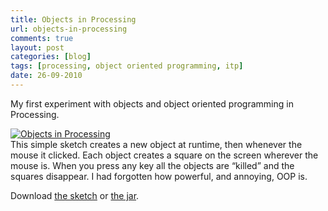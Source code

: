 ```yaml
---
title: Objects in Processing
url: objects-in-processing
comments: true
layout: post
categories: [blog]
tags: [processing, object oriented programming, itp]
date: 26-09-2010
---
```

<p class="intro">My first experiment with objects and object oriented programming in Processing. 
</p>
<a href="http://www.flickr.com/photos/paulmmay/5027388896/" title="Objects in Processing by paulmmay, on Flickr"><img src="http://farm5.static.flickr.com/4146/5027388896_d9c1dc52cf_z.jpg" class="photo" alt="Objects in Processing" /></a><br />
This simple sketch creates a new object at runtime, then whenever the mouse it clicked. Each object creates a square on the screen wherever the mouse is. When you press any key all the objects are &#8220;killed&#8221; and the squares disappear. I had forgotten how powerful, and annoying, OOP is. 

Download <a href="http://paulmay.org/images/uploads/sketch_sep22b_objects_3.pde">the sketch</a> or <a href="http://paulmay.org/images/uploads/sketch_sep22b_objects_3.jar">the jar</a>.

